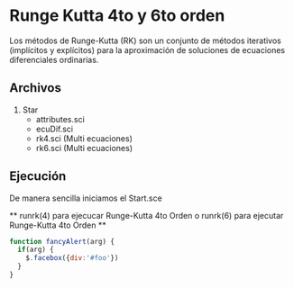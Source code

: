 # Runge Kutta 4to y 6to orden

Los métodos de Runge-Kutta (RK) son un conjunto de métodos iterativos (implícitos y explícitos) para la aproximación de soluciones de ecuaciones diferenciales ordinarias.


##  Archivos 
1. Star
    * attributes.sci
    * ecuDif.sci
    * rk4.sci (Multi ecuaciones)
    * rk6.sci (Multi ecuaciones)


##  Ejecución

De manera sencilla iniciamos el Start.sce 

** runrk(4) para ejecucar Runge-Kutta 4to Orden  o  runrk(6) para ejecutar Runge-Kutta 4to Orden **


```javascript
function fancyAlert(arg) {
  if(arg) {
    $.facebox({div:'#foo'})
  }
}
```
